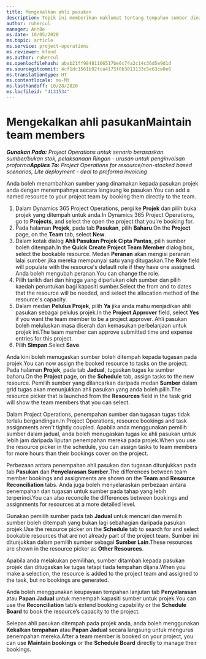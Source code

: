 ```yaml
---
title: Mengekalkan ahli pasukan
description: Topik ini memberikan maklumat tentang tempahan sumber dinamakan kepada pasukan projek dan menugaskannya kepada tugasan.
author: ruhercul
manager: AnnBe
ms.date: 10/05/2020
ms.topic: article
ms.service: project-operations
ms.reviewer: kfend
ms.author: ruhercul
ms.openlocfilehash: abab21ff98481166517be0c74a2c14c36d5e9d1d
ms.sourcegitcommit: 4cf1dc1561b92fca4175f0b3813133c5e63ce8e6
ms.translationtype: HT
ms.contentlocale: ms-MY
ms.lasthandoff: 10/28/2020
ms.locfileid: "4131534"
---
```

# <a name="maintain-team-members"></a><span data-ttu-id="9e017-103">Mengekalkan ahli pasukan</span><span class="sxs-lookup"><span data-stu-id="9e017-103">Maintain team members</span></span>

<span data-ttu-id="9e017-104">_**Gunakan Pada:** Project Operations untuk senario berasaskan sumber/bukan stok, pelaksanaan Ringan - urusan untuk penginvoisan proforma_</span><span class="sxs-lookup"><span data-stu-id="9e017-104">_**Applies To:** Project Operations for resource/non-stocked based scenarios, Lite deployment - deal to proforma invoicing_</span></span>

<span data-ttu-id="9e017-105">Anda boleh menambahkan sumber yang dinamakan kepada pasukan projek anda dengan menempahnya secara langsung ke pasukan.</span><span class="sxs-lookup"><span data-stu-id="9e017-105">You can add a named resource to your project team by booking them directly to the team.</span></span>

1. <span data-ttu-id="9e017-106">Dalam Dynamics 365 Project Operations, pergi ke **Projek** dan pilih buka projek yang ditempah untuk anda.</span><span class="sxs-lookup"><span data-stu-id="9e017-106">In Dynamics 365 Project Operations, go to **Projects**, and select the open the project that you're booking for.</span></span>
2. <span data-ttu-id="9e017-107">Pada halaman **Projek**, pada tab **Pasukan**, pilih **Baharu**.</span><span class="sxs-lookup"><span data-stu-id="9e017-107">On the **Project** page, on the **Team** tab, select **New**.</span></span> 
3. <span data-ttu-id="9e017-108">Dalam kotak dialog **Ahli Pasukan Projek Cipta Pantas**, pilih sumber boleh ditempah.</span><span class="sxs-lookup"><span data-stu-id="9e017-108">In the **Quick Create Project Team Member** dialog box, select the bookable resource.</span></span> <span data-ttu-id="9e017-109">Medan **Peranan** akan mengisi peranan lalai sumber jika mereka mempunyai satu yang ditugaskan.</span><span class="sxs-lookup"><span data-stu-id="9e017-109">The **Role** field will populate with the resource's default role if they have one assigned.</span></span> <span data-ttu-id="9e017-110">Anda boleh mengubah peranan.</span><span class="sxs-lookup"><span data-stu-id="9e017-110">You can change the role.</span></span> 
4. <span data-ttu-id="9e017-111">Pilih tarikh dari dan hingga yang diperlukan oleh sumber dan pilih kaedah peruntukan bagi kapasiti sumber.</span><span class="sxs-lookup"><span data-stu-id="9e017-111">Select the from and to dates that the resource will be needed, and select the allocation method of the resource's capacity.</span></span> 
5. <span data-ttu-id="9e017-112">Dalam medan **Pelulus Projek**, pilih **Ya** jika anda mahu menjadikan ahli pasukan sebagai pelulus projek.</span><span class="sxs-lookup"><span data-stu-id="9e017-112">In the **Project Approver** field, select **Yes** if you want the team member to be a project approver.</span></span> <span data-ttu-id="9e017-113">Ahli pasukan boleh meluluskan masa diserah dan kemasukan perbelanjaan untuk projek ini.</span><span class="sxs-lookup"><span data-stu-id="9e017-113">The team member can approve submitted time and expense entries for this project.</span></span> 
6. <span data-ttu-id="9e017-114">Pilih **Simpan**.</span><span class="sxs-lookup"><span data-stu-id="9e017-114">Select **Save**.</span></span>

<span data-ttu-id="9e017-115">Anda kini boleh menugaskan sumber boleh ditempah kepada tugasan pada projek.</span><span class="sxs-lookup"><span data-stu-id="9e017-115">You can now assign the booked resource to tasks on the project.</span></span> <span data-ttu-id="9e017-116">Pada halaman **Projek**, pada tab **Jadual**, tugaskan tugas ke sumber baharu.</span><span class="sxs-lookup"><span data-stu-id="9e017-116">On the **Project** page, on the **Schedule** tab, assign tasks to the new resource.</span></span> <span data-ttu-id="9e017-117">Pemilih sumber yang dilancarkan daripada medan **Sumber** dalam grid tugas akan menunjukkan ahli pasukan yang anda boleh pilih.</span><span class="sxs-lookup"><span data-stu-id="9e017-117">The resource picker that is launched from the **Resources** field in the task grid will show the team members that you can select.</span></span>


<span data-ttu-id="9e017-118">Dalam Project Operations, penempahan sumber dan tugasan tugas tidak terlalu bergandingan.</span><span class="sxs-lookup"><span data-stu-id="9e017-118">In Project Operations, resource bookings and task assignments aren't tightly coupled.</span></span> <span data-ttu-id="9e017-119">Apabila anda menggunakan pemilih sumber dalam jadual, anda boleh menugaskan tugas ke ahli pasukan untuk lebih jam daripada liputan penempahan mereka pada projek.</span><span class="sxs-lookup"><span data-stu-id="9e017-119">When you use the resource picker in the schedule, you can assign tasks to team members for more hours than their bookings cover on the project.</span></span>

<span data-ttu-id="9e017-120">Perbezaan antara penempahan ahli pasukan dan tugasan ditunjukkan pada tab **Pasukan** dan **Penyelarasan Sumber**.</span><span class="sxs-lookup"><span data-stu-id="9e017-120">The differences between team member bookings and assignments are shown on the **Team** and **Resource Reconciliation** tabs.</span></span> <span data-ttu-id="9e017-121">Anda juga boleh menyelaraskan perbezaan antara penempahan dan tugasan untuk sumber pada tahap yang lebih terperinci.</span><span class="sxs-lookup"><span data-stu-id="9e017-121">You can also reconcile the differences between bookings and assignments for resources at a more detailed level.</span></span>

<span data-ttu-id="9e017-122">Gunakan pemilih sumber pada tab **Jadual** untuk mencari dan memilih sumber boleh ditempah yang bukan lagi sebahagian daripada pasukan projek.</span><span class="sxs-lookup"><span data-stu-id="9e017-122">Use the resource picker on the **Schedule** tab to search for and select bookable resources that are not already part of the project team.</span></span> <span data-ttu-id="9e017-123">Sumber ini ditunjukkan dalam pemilih sumber sebagai **Sumber Lain**.</span><span class="sxs-lookup"><span data-stu-id="9e017-123">These resources are shown in the resource picker as **Other Resources**.</span></span>

<span data-ttu-id="9e017-124">Apabila anda melakukan pemilihan, sumber ditambah kepada pasukan projek dan ditugaskan ke tugas tetapi tiada tempahan dijana.</span><span class="sxs-lookup"><span data-stu-id="9e017-124">When you make a selection, the resource is added to the project team and assigned to the task, but no bookings are generated.</span></span>

<span data-ttu-id="9e017-125">Anda boleh menggunakan keupayaan tempahan lanjutan tab **Penyelarasan** atau **Papan Jadual** untuk menempah kapasiti sumber untuk projek.</span><span class="sxs-lookup"><span data-stu-id="9e017-125">You can use the **Reconciliation** tab’s extend booking capability or the **Schedule Board** to book the resource’s capacity to the project.</span></span>

<span data-ttu-id="9e017-126">Selepas ahli pasukan ditempah pada projek anda, anda boleh menggunakan **Kekalkan tempahan** atau **Papan Jadual** secara langsung untuk mengurus penempahan mereka.</span><span class="sxs-lookup"><span data-stu-id="9e017-126">After a team member is booked on your project, you can use **Maintain bookings** or the **Schedule Board** directly to manage their bookings.</span></span>
